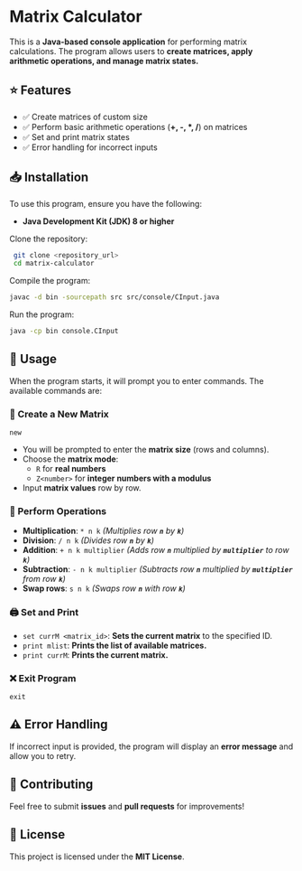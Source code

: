 # Matrix Calculator

This is a **Java-based console application** for performing matrix calculations. The program allows users to **create matrices, apply arithmetic operations, and manage matrix states.**

## ⭐ Features

- ✅ Create matrices of custom size
- ✅ Perform basic arithmetic operations (**+, -, \*, /**) on matrices
- ✅ Set and print matrix states
- ✅ Error handling for incorrect inputs

## 📥 Installation

To use this program, ensure you have the following:

- **Java Development Kit (JDK) 8 or higher**

Clone the repository:

```sh
 git clone <repository_url>
 cd matrix-calculator
```

Compile the program:

```sh
javac -d bin -sourcepath src src/console/CInput.java
```

Run the program:

```sh
java -cp bin console.CInput
```

## 🚀 Usage

When the program starts, it will prompt you to enter commands. The available commands are:

### 📌 Create a New Matrix

```
new
```

- You will be prompted to enter the **matrix size** (rows and columns).
- Choose the **matrix mode**:
  - `R` for **real numbers**
  - `Z<number>` for **integer numbers with a modulus**
- Input **matrix values** row by row.

### 🔢 Perform Operations

- **Multiplication**: `* n k` *(Multiplies row **`n`** by **`k`**)*
- **Division**: `/ n k` *(Divides row **`n`** by **`k`**)*
- **Addition**: `+ n k multiplier` *(Adds row **`n`** multiplied by **`multiplier`** to row **`k`**)*
- **Subtraction**: `- n k multiplier` *(Subtracts row **`n`** multiplied by **`multiplier`** from row **`k`**)*
- **Swap rows**: `s n k` *(Swaps row **`n`** with row **`k`**)*

### 🖨 Set and Print

- `set currM <matrix_id>`: **Sets the current matrix** to the specified ID.
- `print mlist`: **Prints the list of available matrices.**
- `print currM`: **Prints the current matrix.**

### ❌ Exit Program

```
exit
```

## ⚠️ Error Handling

If incorrect input is provided, the program will display an **error message** and allow you to retry.

## 🤝 Contributing

Feel free to submit **issues** and **pull requests** for improvements!

## 📜 License

This project is licensed under the **MIT License**.

